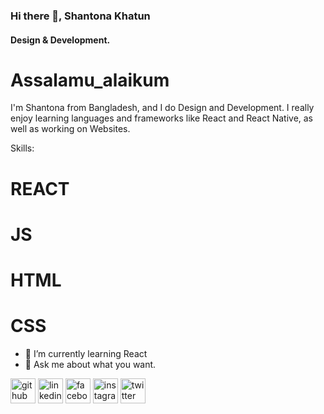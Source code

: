 ### Hi there 👋, Shantona Khatun
#### Design & Development.

# Assalamu_alaikum
I'm Shantona from Bangladesh, and I do Design and Development. I really enjoy learning languages and frameworks like React and React Native, as well as working on Websites.

Skills: 
 # REACT
 # JS
 # HTML
 # CSS

- 🌱 I’m currently learning React  
- 💬 Ask me about what you want. 


[<img src='https://cdn.jsdelivr.net/npm/simple-icons@3.0.1/icons/github.svg' alt='github' height='40'>](https://github.com/shantonakhatun9544)  [<img src='https://cdn.jsdelivr.net/npm/simple-icons@3.0.1/icons/linkedin.svg' alt='linkedin' height='40'>](https://www.linkedin.com/in/shantona-khatun-a99044190/)  [<img src='https://cdn.jsdelivr.net/npm/simple-icons@3.0.1/icons/facebook.svg' alt='facebook' height='40'>](https://www.facebook.com/shantona0449)  [<img src='https://cdn.jsdelivr.net/npm/simple-icons@3.0.1/icons/instagram.svg' alt='instagram' height='40'>](https://www.instagram.com/its__.shantona.__/)  [<img src='https://cdn.jsdelivr.net/npm/simple-icons@3.0.1/icons/twitter.svg' alt='twitter' height='40'>](https://twitter.com/Aurora_Shantona)  

